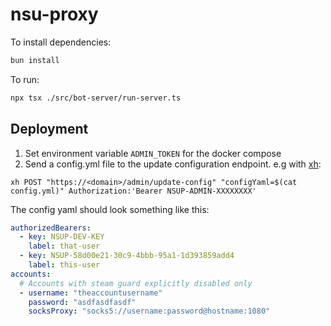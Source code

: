 # nsu-proxy

To install dependencies:

```bash
bun install
```

To run:

```bash
npx tsx ./src/bot-server/run-server.ts
```

## Deployment

1. Set environment variable `ADMIN_TOKEN` for the docker compose
2. Send a config.yml file to the update configuration endpoint. e.g with [xh](https://github.com/ducaale/xh):


```
xh POST "https://<domain>/admin/update-config" "configYaml=$(cat config.yml)" Authorization:'Bearer NSUP-ADMIN-XXXXXXXX'
```

The config yaml should look something like this:

```yaml
authorizedBearers:
  - key: NSUP-DEV-KEY
    label: that-user
  - key: NSUP-58d00e21-30c9-4bbb-95a1-1d393859add4
    label: this-user
accounts:
  # Accounts with steam guard explicitly disabled only
  - username: "theaccountusername"
    password: "asdfasdfasdf"
    socksProxy: "socks5://username:password@hostname:1080"
```
